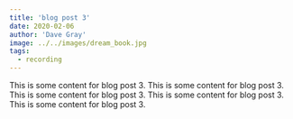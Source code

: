```yaml
---
title: 'blog post 3'
date: 2020-02-06
author: 'Dave Gray'
image: ../../images/dream_book.jpg
tags:
  - recording
---
```

This is some content for blog post 3.
This is some content for blog post 3.
This is some content for blog post 3.
This is some content for blog post 3.
This is some content for blog post 3.